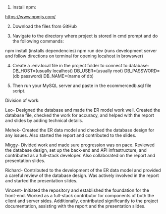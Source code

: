 1. Install npm:

https://www.npmjs.com/

2. Download the files from GitHub

3. Navigate to the directory where project is stored in cmd prompt and do the following commands:

npm install (installs dependencies)
npm run dev (runs development server and follow directions on terminal for opening locahost in browswer)

4. Create a .env.local file in the project folder to connect to database:
DB_HOST=(usually localhost)
DB_USER=(usually root)
DB_PASSWORD=(db password)
DB_NAME=(name of db)

5. Then run your MySQL server and paste in the ecommercedb.sql file script.


Division of work:

Leo- Designed the database and made the ER model work well. Created the database file, checked the work for accuracy, and helped with the report and slides by adding technical details.

Mehek- Created the ER data model and checked the database design for any issues. Also started the report and contributed to the slides.

Miggy- Divided work and made sure progression was on pace. Reviewed the database design, set up the back-end and API infrastructure, and contributed as a full-stack developer. Also collaborated on the report and presentation slides.

Richard- Contributed to the development of the ER data model and provided a careful review of the database design. Was actively involved in the report and started the presentation slides.

Vincent- Initiated the repository and established the foundation for the front-end. Worked as a full-stack contributor for components of both the client and server sides. Additionally, contributed significantly to the project documentation, assisting with the report and the presentation slides.

